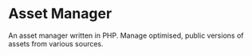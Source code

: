 # Asset Manager
An asset manager written in PHP. Manage optimised, public versions of assets from various sources.